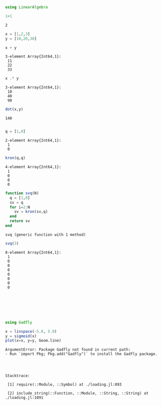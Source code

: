 ```julia
using LinearAlgebra
```


```julia
1+1

```




    2




```julia
x = [1,2,3]
y = [10,20,30]

x + y
```




    3-element Array{Int64,1}:
     11
     22
     33




```julia
x .* y
```




    3-element Array{Int64,1}:
     10
     40
     90




```julia
dot(x,y)
```




    140




```julia

```


```julia
q = [1,0]
```




    2-element Array{Int64,1}:
     1
     0




```julia
kron(q,q)
```




    4-element Array{Int64,1}:
     1
     0
     0
     0




```julia
function svq(N)
  q = [1,0]
  sv = q
  for i=2:N
    sv = kron(sv,q)
  end
  return sv
end
```




    svq (generic function with 1 method)




```julia
svq(3)
```




    8-element Array{Int64,1}:
     1
     0
     0
     0
     0
     0
     0
     0




```julia

```


```julia

```


```julia

```


```julia

```


```julia

```


```julia

```


```julia
using Gadfly

x = linspace(-5.0, 5.0)
y = sigmoid(x)
plot(x=x, y=y, Geom.line)
```


    ArgumentError: Package Gadfly not found in current path:
    - Run `import Pkg; Pkg.add("Gadfly")` to install the Gadfly package.


    

    Stacktrace:

     [1] require(::Module, ::Symbol) at ./loading.jl:893

     [2] include_string(::Function, ::Module, ::String, ::String) at ./loading.jl:1091

